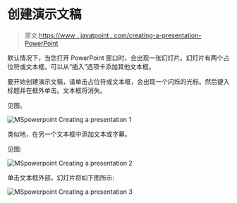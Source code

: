 # 创建演示文稿

> 原文:[https://www . javatpoint . com/creating-a-presentation-PowerPoint](https://www.javatpoint.com/creating-a-presentation-powerpoint)

默认情况下，当您打开 PowerPoint 窗口时，会出现一张幻灯片。幻灯片有两个占位符或文本框。可以从“插入”选项卡添加其他文本框。

要开始创建演示文稿，请单击占位符或文本框，会出现一个闪烁的光标。然后键入标题并在框外单击。文本框将消失。

见图。

![MSpowerpoint Creating a presentation 1](../Images/b1df45e66ca6f3dd7ec5fa79c692984f.png)

类似地，在另一个文本框中添加文本或字幕。

见图:

![MSpowerpoint Creating a presentation 2](../Images/545c211c4c78e5c6c334eae3cf5232e2.png)

单击文本框外部，幻灯片将如下图所示:

![MSpowerpoint Creating a presentation 3](../Images/faaa976ad0c2920e96e6eb3c402eb668.png)